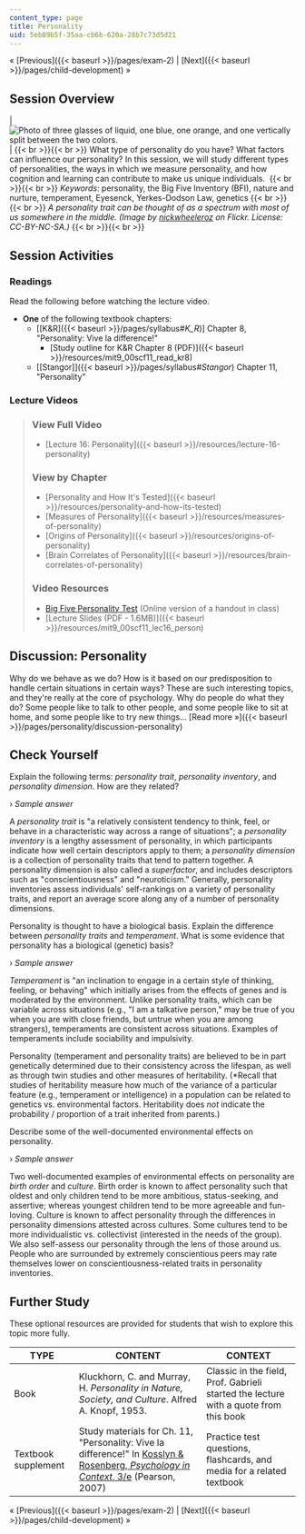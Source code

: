```yaml
---
content_type: page
title: Personality
uid: 5eb89b5f-35aa-cb6b-620a-28b7c73d5d21
---
```


« [Previous]({{< baseurl >}}/pages/exam-2) | [Next]({{< baseurl >}}/pages/child-development) »

Session Overview
----------------

| ![Photo of three glasses of liquid, one blue, one orange, and one vertically split between the two colors.](BASEURL_PLACEHOLDER/resources/lec16_chp) |  {{< br >}}{{< br >}} What type of personality do you have? What factors can influence our personality? In this session, we will study different types of personalities, the ways in which we measure personality, and how cognition and learning can contribute to make us unique individuals.  {{< br >}}{{< br >}} _Keywords_: personality, the Big Five Inventory (BFI), nature and nurture, temperament, Eyesenck, Yerkes-Dodson Law, genetics {{< br >}}{{< br >}} _A personality trait can be thought of as a spectrum with most of us somewhere in the middle. (Image by [nickwheeleroz](http://www.flickr.com/photos/nickwheeleroz/) on Flickr. License: CC-BY-NC-SA.)_ {{< br >}}{{< br >}}  

Session Activities
------------------

### Readings

Read the following before watching the lecture video.

*   **One** of the following textbook chapters:
    *   \[[K&R]({{< baseurl >}}/pages/syllabus#_K_R_)\] Chapter 8, "Personality: Vive la difference!"
        *   [Study outline for K&R Chapter 8 (PDF)]({{< baseurl >}}/resources/mit9_00scf11_read_kr8)
    *   [\[Stangor\]]({{< baseurl >}}/pages/syllabus#_Stangor_) Chapter 11, "Personality"

### Lecture Videos

> ### View Full Video
> 
> *   [Lecture 16: Personality]({{< baseurl >}}/resources/lecture-16-personality)
> 
> ### View by Chapter
> 
> *   [Personality and How It's Tested]({{< baseurl >}}/resources/personality-and-how-its-tested)
> *   [Measures of Personality]({{< baseurl >}}/resources/measures-of-personality)
> *   [Origins of Personality]({{< baseurl >}}/resources/origins-of-personality)
> *   [Brain Correlates of Personality]({{< baseurl >}}/resources/brain-correlates-of-personality)
> 
> ### Video Resources
> 
> *   [Big Five Personality Test](http://www.outofservice.com/bigfive/) (Online version of a handout in class)
> *   [Lecture Slides (PDF - 1.6MB)]({{< baseurl >}}/resources/mit9_00scf11_lec16_person)

Discussion: Personality
-----------------------

Why do we behave as we do? How is it based on our predisposition to handle certain situations in certain ways? These are such interesting topics, and they're really at the core of psychology. Why do people do what they do? Some people like to talk to other people, and some people like to sit at home, and some people like to try new things… [Read more »]({{< baseurl >}}/pages/personality/discussion-personality)

Check Yourself
--------------

Explain the following terms: _personality trait_, _personality inventory_, and _personality dimension_. How are they related?

› _Sample answer_

A _personality trait_ is "a relatively consistent tendency to think, feel, or behave in a characteristic way across a range of situations"; a _personality inventory_ is a lengthy assessment of personality, in which participants indicate how well certain descriptors apply to them; a _personality dimension_ is a collection of personality traits that tend to pattern together. A personality dimension is also called a _superfactor_, and includes descriptors such as "conscientiousness" and "neuroticism." Generally, personality inventories assess individuals' self-rankings on a variety of personality traits, and report an average score along any of a number of personality dimensions.

Personality is thought to have a biological basis. Explain the difference between _personality traits_ and _temperament_. What is some evidence that personality has a biological (genetic) basis?

› _Sample answer_

_Temperament_ is "an inclination to engage in a certain style of thinking, feeling, or behaving" which initially arises from the effects of genes and is moderated by the environment. Unlike personality traits, which can be variable across situations (e.g., "I am a talkative person," may be true of you when you are with close friends, but untrue when you are among strangers), temperaments are consistent across situations. Examples of temperaments include sociability and impulsivity.

Personality (temperament and personality traits) are believed to be in part genetically determined due to their consistency across the lifespan, as well as through twin studies and other measures of heritability. (\*Recall that studies of heritability measure how much of the variance of a particular feature (e.g., temperament or intelligence) in a population can be related to genetics vs. environmental factors. Heritability does _not_ indicate the probability / proportion of a trait inherited from parents.)

Describe some of the well-documented environmental effects on personality.

› _Sample answer_

Two well-documented examples of environmental effects on personality are _birth order_ and _culture_. Birth order is known to affect personality such that oldest and only children tend to be more ambitious, status-seeking, and assertive; whereas youngest children tend to be more agreeable and fun-loving. Culture is known to affect personality through the differences in personality dimensions attested across cultures. Some cultures tend to be more individualistic vs. collectivist (interested in the needs of the group). We also self-assess our personality through the lens of those around us. People who are surrounded by extremely conscientious peers may rate themselves lower on conscientiousness-related traits in personality inventories.

Further Study
-------------

These optional resources are provided for students that wish to explore this topic more fully.

| TYPE | CONTENT | CONTEXT |
| --- | --- | --- |
| Book | Kluckhorn, C. and Murray, H. _Personality in Nature, Society, and Culture_. Alfred A. Knopf, 1953. | Classic in the field, Prof. Gabrieli started the lecture with a quote from this book |
| Textbook supplement | Study materials for Ch. 11, "Personality: Vive la difference!" In [Kosslyn & Rosenberg, _Psychology in Context_, 3/e](http://www.pearsonhighered.com/educator/product/Fundamentals-of-Psychology-in-Context/9780205507573.page) (Pearson, 2007) | Practice test questions, flashcards, and media for a related textbook 

« [Previous]({{< baseurl >}}/pages/exam-2) | [Next]({{< baseurl >}}/pages/child-development) »